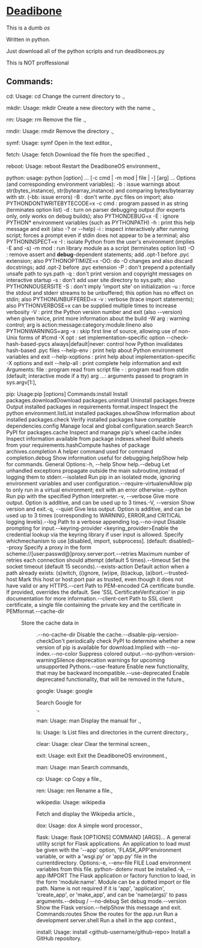 # [Deadibone](https://deadibone.github.io)
This is a dumb *os*

Written in python.

Just download all of the python scripts and run deadiboneos.py

This is NOT proffessional

## Commands:

cd: Usage: cd <directory> Change the current directory to <directory>.,

mkdir: Usage: mkdir <directory> Create a new directory with the name <directory>.,

rm: Usage: rm <file> Remove the file <file>.,

rmdir: Usage: rmdir <directory> Remove the directory <directory>.,

symf: Usage: symf <filename> Open <filename> in the text editor.,

fetch: Usage: fetch <URL> Download the file from the specified <URL>.,

reboot: Usage: reboot Restart the DeadiboneOS environment.,

python: usage: python [option] ... [-c cmd | -m mod | file | -] [arg] ...   Options (and corresponding environment variables):  -b : issue warnings about str(bytes_instance), str(bytearray_instance)   and comparing bytes/bytearray with str. (-bb: issue errors)  -B : don't write .pyc files on import; also PYTHONDONTWRITEBYTECODE=x  -c cmd : program passed in as string (terminates option list)  -d : turn on parser debugging output (for experts only, only works on   debug builds); also PYTHONDEBUG=x  -E : ignore PYTHON* environment variables (such as PYTHONPATH)  -h : print this help message and exit (also -? or --help)  -i : inspect interactively after running script; forces a prompt even   if stdin does not appear to be a terminal; also PYTHONINSPECT=x  -I : isolate Python from the user's environment (implies -E and -s)  -m mod : run library module as a script (terminates option list)  -O : remove assert and __debug__-dependent statements; add .opt-1 before   .pyc extension; also PYTHONOPTIMIZE=x  -OO: do -O changes and also discard docstrings; add .opt-2 before   .pyc extension  -P : don't prepend a potentially unsafe path to sys.path  -q : don't print version and copyright messages on interactive startup  -s : don't add user site directory to sys.path; also PYTHONNOUSERSITE  -S : don't imply 'import site' on initialization  -u : force the stdout and stderr streams to be unbuffered;   this option has no effect on stdin; also PYTHONUNBUFFERED=x  -v : verbose (trace import statements); also PYTHONVERBOSE=x   can be supplied multiple times to increase verbosity  -V : print the Python version number and exit (also --version)   when given twice, print more information about the build  -W arg : warning control; arg is action:message:category:module:lineno   also PYTHONWARNINGS=arg  -x : skip first line of source, allowing use of non-Unix forms of #!cmd  -X opt : set implementation-specific option  --check-hash-based-pycs always|default|never:   control how Python invalidates hash-based .pyc files  --help-env  : print help about Python environment variables and exit  --help-xoptions : print help about implementation-specific -X options and exit  --help-all  : print complete help information and exit   Arguments:  file   : program read from script file  -  : program read from stdin (default; interactive mode if a tty)  arg ...: arguments passed to program in sys.argv[1:],

pip: Usage:pip <command> [options]   Commands:install Install packages.downloadDownload packages.uninstall   Uninstall packages.freeze  Output installed packages in requirements format.inspect Inspect the python environment.listList installed packages.showShow information about installed packages.check   Verify installed packages have compatible dependencies.config  Manage local and global configuration.search  Search PyPI for packages.cache   Inspect and manage pip's wheel cache.index   Inspect information available from package indexes.wheel   Build wheels from your requirements.hashCompute hashes of package archives.completion  A helper command used for command completion.debug   Show information useful for debugging.helpShow help for commands.   General Options:-h, --help  Show help.--debug Let unhandled exceptions propagate outside the main subroutine,instead of logging them to stderr.--isolated  Run pip in an isolated mode, ignoring environment variables and user configuration.--require-virtualenvAllow pip to only run in a virtual environment; exit with an error otherwise.--python <python>   Run pip with the specified Python interpreter.-v, --verbose   Give more output. Option is additive, and can be used up to 3 times.-V, --version   Show version and exit.-q, --quiet Give less output. Option is additive, and can be used up to 3 times (corresponding to WARNING, ERROR,and CRITICAL logging levels).--log <path>Path to a verbose appending log.--no-input  Disable prompting for input.--keyring-provider <keyring_provider>Enable the credential lookup via the keyring library if user input is allowed. Specify whichmechanism to use [disabled, import, subprocess]. (default: disabled)--proxy <proxy> Specify a proxy in the form scheme://[user:passwd@]proxy.server:port.--retries <retries> Maximum number of retries each connection should attempt (default 5 times).--timeout <sec> Set the socket timeout (default 15 seconds).--exists-action <action>Default action when a path already exists: (s)witch, (i)gnore, (w)ipe, (b)ackup, (a)bort.--trusted-host <hostname>   Mark this host or host:port pair as trusted, even though it does not have valid or any HTTPS.--cert <path>   Path to PEM-encoded CA certificate bundle. If provided, overrides the default. See 'SSL CertificateVerification' in pip documentation for more information.--client-cert <path>Path to SSL client certificate, a single file containing the private key and the certificate in PEMformat.--cache-dir <dir>   Store the cache data in <dir>.--no-cache-dir  Disable the cache.--disable-pip-version-checkDon't periodically check PyPI to determine whether a new version of pip is available for download.Implied with --no-index.--no-color  Suppress colored output.--no-python-version-warningSilence deprecation warnings for upcoming unsupported Pythons.--use-feature <feature> Enable new functionality, that may be backward incompatible.--use-deprecated <feature>  Enable deprecated functionality, that will be removed in the future.,

google: Usage: google <search query> Search Google for <search query>.,

man: Usage: man <command> Display the manual for <command>.,

ls: Usage: ls List files and directories in the current directory.,

clear: Usage: clear Clear the terminal screen.,

exit: Usage: exit Exit the DeadiboneOS environment.,

man: Usage: man <command search> Search commands,

cp: Usage: cp <original filename> <copied filename> Copy a file.,

ren: Usage: ren <original filename> <name after renamed> Rename a file.,

wikipedia: Usage: wikipedia <article title>  Fetch and display the Wikipedia article.,

dox: Usage: dox  A simple word processor.,

flask: Usage: flask [OPTIONS] COMMAND [ARGS]... A general utility script for Flask applications. An application to load must be given with the '--app' option, 'FLASK_APP'environment variable, or with a 'wsgi.py' or 'app.py' file in the currentdirectory.   Options:-e, --env-file FILE   Load environment variables from this file. python-  dotenv must be installed.-A, --app IMPORT  The Flask application or factory function to load, in  the form 'module:name'. Module can be a dotted import  or file path. Name is not required if it is 'app',  'application', 'create_app', or 'make_app', and can be  'name(args)' to pass arguments.--debug / --no-debug  Set debug mode.--version Show the Flask version.--helpShow this message and exit.   Commands:routes  Show the routes for the app.run Run a development server.shell   Run a shell in the app context.,

install: Usage: install <github-username/github-repo> Install a GitHub repository.
